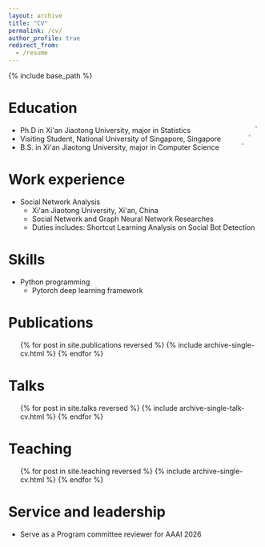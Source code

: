 ```yaml
---
layout: archive
title: "CV"
permalink: /cv/
author_profile: true
redirect_from:
  - /resume
---
```


{% include base_path %}

Education
======
* Ph.D in Xi'an Jiaotong University, major in Statistics [<img src="https://raw.githubusercontent.com/worfsmile/worfsmile/master/img/xjtu.webp"  align = "right"  width="2.2%"/>](http://en.xjtu.edu.cn/about.html)
* Visiting Student, National University of Singapore, Singapore[<img src="https://raw.githubusercontent.com/worfsmile/worfsmile/master/img/nus.png"  align = "right"  width="2.2%"/>](https://www.nus.edu.sg/)      
* B.S. in Xi'an Jiaotong University, major in Computer Science [<img src="https://raw.githubusercontent.com/worfsmile/worfsmile/master/img/xjtu.webp"  align = "right"  width="2.2%"/>](http://en.xjtu.edu.cn/about.html)

Work experience
======
* Social Network Analysis
  * Xi'an Jiaotong University, Xi'an, China
  * Social Network and Graph Neural Network Researches
  * Duties includes: Shortcut Learning Analysis on Social Bot Detection
  
Skills
======
* Python programming
  * Pytorch deep learning framework

Publications
======
  <ul>{% for post in site.publications reversed %}
    {% include archive-single-cv.html %}
  {% endfor %}</ul>
  
Talks
======
  <ul>{% for post in site.talks reversed %}
    {% include archive-single-talk-cv.html  %}
  {% endfor %}</ul>
  
Teaching
======
  <ul>{% for post in site.teaching reversed %}
    {% include archive-single-cv.html %}
  {% endfor %}</ul>
  
Service and leadership
======
* Serve as a Program committee reviewer for AAAI 2026
